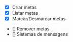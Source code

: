 - [x] Criar metas
- [x] Listar metas
- [x] Marcar/Desmarcar metas
- [] Remover metas
- [] Sistemas de mensagens
